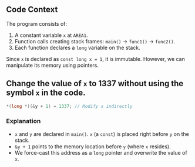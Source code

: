 
## **Code Context**

The program consists of:
1. A constant variable `x` at `AREA1`.
2. Function calls creating stack frames: `main()` → `func1()` → `func2()`.
3. Each function declares a `long` variable on the stack.

Since `x` is declared as `const long x = 1`, it is immutable. However, we can manipulate its memory using pointers.

## **Change the value of `x` to 1337 without using the symbol `x` in the code.**

```c
*(long *)(&y + 1) = 1337; // Modify x indirectly
```

### **Explanation**
- `x` and `y` are declared in `main()`. `x` (a `const`) is placed right before `y` on the stack.
- `&y + 1` points to the memory location before `y` (where `x` resides).
- We force-cast this address as a `long` pointer and overwrite the value of `x`.





